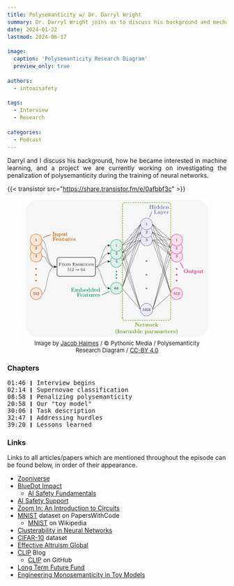 ```yaml
---
title: Polysemanticity w/ Dr. Darryl Wright
summary: Dr. Darryl Wright joins us to discuss his background and mechanistic interpretability.
date: 2024-01-22
lastmod: 2024-06-17

image:
  caption: 'Polysemanticity Research Diagram'
  preview_only: true

authors:
  - intoaisafety

tags:
  - Interview
  - Research

categories: 
  - Podcast
---
```


<div style="text-align: justify">
Darryl and I discuss his background, how he became interested in machine learning, and a project we are currently working on investigating the penalization of polysemanticity during the training of neural networks.

{{< transistor src="https://share.transistor.fm/e/0afbbf3c" >}}
</div>

<figure>
    <img src="featured.png"
         alt="Polysemanticity Research Diagram, Jacob Haimes">
    <figcaption style="font-size:small; text-align:center">Image by <a href="https://jacob-haimes.github.io" target="_blank" rel="noreferrer noopener">Jacob Haimes</a> / © Pythonic Media / Polysemanticity Research Diagram / <a href="https://creativecommons.org/licenses/by/4.0/" target="_blank" rel="noreferrer noopener">CC-BY 4.0</a></figcaption>
</figure>

### Chapters

<div style="text-align: left; font-family:monospace;">
01:46 ❙ Interview begins<br>
02:14 ❙ Supernovae classification<br>
08:58 ❙ Penalizing polysemanticity<br>
20:58 ❙ Our "toy model"<br>
30:06 ❙ Task description<br>
32:47 ❙ Addressing hurdles<br>
39:20 ❙ Lessons learned
</div>

### Links

Links to all articles/papers which are mentioned throughout the episode can be found below, in order of their appearance.
- <a href="https://www.zooniverse.org" target="_blank" rel="noreferrer noopener">Zooniverse</a>
- <a href="https://bluedot.org" target="_blank" rel="noreferrer noopener">BlueDot Impact</a>
  - <a href="https://course.aisafetyfundamentals.com/alignment" target="_blank" rel="noreferrer noopener">AI Safety Fundamentals</a>
- <a href="https://www.aisafetysupport.org" target="_blank" rel="noreferrer noopener">AI Safety Support</a>
- <a href="https://distill.pub/2020/circuits/zoom-in/" target="_blank" rel="noreferrer noopener">Zoom In: An Introduction to Circuits</a>
- <a href="https://paperswithcode.com/dataset/mnist" target="_blank" rel="noreferrer noopener">MNIST</a> dataset on PapersWithCode
  - <a href="https://en.wikipedia.org/wiki/MNIST_database" target="_blank" rel="noreferrer noopener">MNIST</a> on Wikipedia
- <a href="https://arxiv.org/abs/2103.03386" target="_blank" rel="noreferrer noopener">Clusterability in Neural Networks</a>
- <a href="https://www.cs.toronto.edu/~kriz/cifar.html" target="_blank" rel="noreferrer noopener">CIFAR-10</a> dataset
- <a href="https://www.effectivealtruism.org/ea-global" target="_blank" rel="noreferrer noopener">Effective Altruism Global</a>
- <a href="https://openai.com/research/clip" target="_blank" rel="noreferrer noopener">CLIP</a> Blog
  - <a href="https://github.com/openai/CLIP" target="_blank" rel="noreferrer noopener">CLIP</a> on GitHub
- <a href="https://funds.effectivealtruism.org/funds/far-future" target="_blank" rel="noreferrer noopener">Long Term Future Fund</a>
- <a href="https://arxiv.org/abs/2211.09169" target="_blank" rel="noreferrer noopener">Engineering Monosemanticity in Toy Models</a>

<!-- end of the list -->